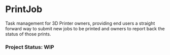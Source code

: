 # PrintJob
Task management for 3D Printer owners, providing end users a straight forward way to submit new jobs to be printed and owners to report back the status of those prints.

### Project Status: WIP